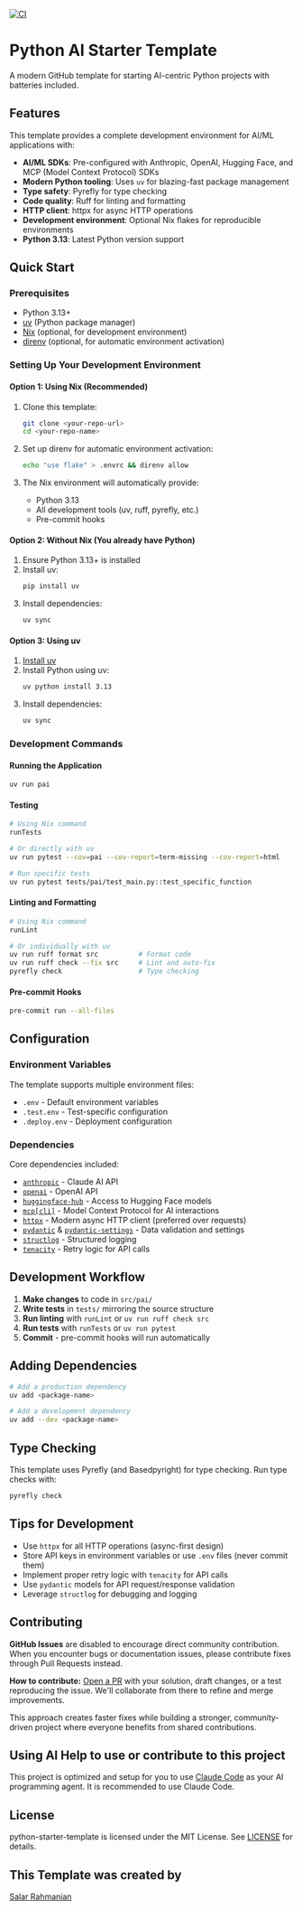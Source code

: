 [![CI](https://github.com/softinio/python-starter-template/actions/workflows/ci.yml/badge.svg)](https://github.com/softinio/python-starter-template/actions/workflows/ci.yml)

# Python AI Starter Template

A modern GitHub template for starting AI-centric Python projects with batteries included.

## Features

This template provides a complete development environment for AI/ML applications with:

- **AI/ML SDKs**: Pre-configured with Anthropic, OpenAI, Hugging Face, and MCP (Model Context Protocol) SDKs
- **Modern Python tooling**: Uses `uv` for blazing-fast package management
- **Type safety**: Pyrefly for type checking
- **Code quality**: Ruff for linting and formatting
- **HTTP client**: httpx for async HTTP operations
- **Development environment**: Optional Nix flakes for reproducible environments
- **Python 3.13**: Latest Python version support

## Quick Start

### Prerequisites

- Python 3.13+
- [uv](https://github.com/astral-sh/uv) (Python package manager)
- [Nix](https://nixos.org/download.html) (optional, for development environment)
- [direnv](https://direnv.net/) (optional, for automatic environment activation)

### Setting Up Your Development Environment

#### Option 1: Using Nix (Recommended)

1. Clone this template:
   ```bash
   git clone <your-repo-url>
   cd <your-repo-name>
   ```

2. Set up direnv for automatic environment activation:
   ```bash
   echo "use flake" > .envrc && direnv allow
   ```

3. The Nix environment will automatically provide:
   - Python 3.13
   - All development tools (uv, ruff, pyrefly, etc.)
   - Pre-commit hooks

#### Option 2: Without Nix (You already have Python)

1. Ensure Python 3.13+ is installed
2. Install uv:
   ```bash
   pip install uv
   ```
3. Install dependencies:
   ```bash
   uv sync
   ```

#### Option 3: Using uv

1. [Install uv](https://docs.astral.sh/uv/getting-started/installation/)
2. Install Python using uv:
   ```bash
   uv python install 3.13
   ```
3. Install dependencies:
   ```bash
   uv sync
   ```

### Development Commands

#### Running the Application
```bash
uv run pai
```

#### Testing
```bash
# Using Nix command
runTests

# Or directly with uv
uv run pytest --cov=pai --cov-report=term-missing --cov-report=html

# Run specific tests
uv run pytest tests/pai/test_main.py::test_specific_function
```

#### Linting and Formatting
```bash
# Using Nix command
runLint

# Or individually with uv
uv run ruff format src          # Format code
uv run ruff check --fix src     # Lint and auto-fix
pyrefly check                   # Type checking
```

#### Pre-commit Hooks
```bash
pre-commit run --all-files
```

## Configuration

### Environment Variables

The template supports multiple environment files:
- `.env` - Default environment variables
- `.test.env` - Test-specific configuration
- `.deploy.env` - Deployment configuration

### Dependencies

Core dependencies included:
- [`anthropic`](https://docs.anthropic.com/en/api/client-sdks#python) - Claude AI API
- [`openai`](https://platform.openai.com/docs/libraries/python-library) - OpenAI API
- [`huggingface-hub`](https://huggingface.co/docs/huggingface_hub/index) - Access to Hugging Face models
- [`mcp[cli]`](https://modelcontextprotocol.io/docs/python/reference) - Model Context Protocol for AI interactions
- [`httpx`](https://www.python-httpx.org/) - Modern async HTTP client (preferred over requests)
- [`pydantic`](https://docs.pydantic.dev/) & [`pydantic-settings`](https://docs.pydantic.dev/latest/usage/pydantic_settings/) - Data validation and settings
- [`structlog`](https://www.structlog.org/) - Structured logging
- [`tenacity`](https://tenacity.readthedocs.io/) - Retry logic for API calls

## Development Workflow

1. **Make changes** to code in `src/pai/`
2. **Write tests** in `tests/` mirroring the source structure
3. **Run linting** with `runLint` or `uv run ruff check src`
4. **Run tests** with `runTests` or `uv run pytest`
5. **Commit** - pre-commit hooks will run automatically

## Adding Dependencies

```bash
# Add a production dependency
uv add <package-name>

# Add a development dependency
uv add --dev <package-name>
```

## Type Checking

This template uses Pyrefly (and Basedpyright) for type checking. Run type checks with:
```bash
pyrefly check
```

## Tips for Development

- Use `httpx` for all HTTP operations (async-first design)
- Store API keys in environment variables or use `.env` files (never commit them)
- Implement proper retry logic with `tenacity` for API calls
- Use `pydantic` models for API request/response validation
- Leverage `structlog` for debugging and logging

## Contributing

**GitHub Issues** are disabled to encourage direct community contribution. When you encounter bugs or documentation issues, please contribute fixes through Pull Requests instead.

**How to contribute:** [Open a PR](https://github.com/softinio/python-starter-template/pulls) with your solution, draft changes, or a test reproducing the issue. We'll collaborate from there to refine and merge improvements.

This approach creates faster fixes while building a stronger, community-driven project where everyone benefits from shared contributions.

## Using AI Help to use or contribute to this project

This project is optimized and setup for you to use [Claude Code](https://www.anthropic.com/claude-code) as your AI programming agent. It is recommended to use Claude Code.


## License

python-starter-template is licensed under the MIT License. See [LICENSE](LICENSE) for details.

## This Template was created by

[Salar Rahmanian](https://www.softinio.com)
